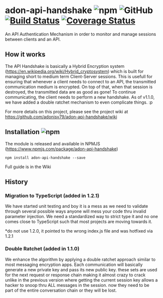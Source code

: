 # adon-api-handshake ![npm](https://img.shields.io/npm/v/adon-api-handshake.svg) ![GitHub](https://img.shields.io/github/license/adonisv79/adon-api-handshake.svg) [![Build Status](https://travis-ci.org/adonisv79/adon-api-handshake.svg?branch=master)](https://travis-ci.org/adonisv79/adon-api-handshake) [![Coverage Status](https://coveralls.io/repos/github/adonisv79/adon-api-handshake/badge.svg)](https://coveralls.io/github/adonisv79/adon-api-handshake)
An API Authentication Mechanism in order to monitor and manage sessions between clients and an API.

## How it works
The API Handshake is basically a Hybrid Encryption system (https://en.wikipedia.org/wiki/Hybrid_cryptosystem) which is built for managing short to medium term Client-Server sessions. This is usefull for ensuring that whenever a client needs to connect to an API, the transmitted communication medium is encrypted. On top of that, when that session is destroyed, the transmitted data are as good as gone! To continue communicating, the client needs to perform a new handshake. As of v1.1.0, we have added a double ratchet mechanism to even complicate things. :p

For more details on this project, please see the project wiki at https://github.com/adonisv79/adon-api-handshake/wiki

## Installation ![npm](https://img.shields.io/npm/v/adon-api-handshake.svg)
The module is released and available in NPMJS (https://www.npmjs.com/package/adon-api-handshake) 
```
npm install adon-api-handshake --save
```

Full guide is in the Wiki

## History
### Migration to TypeScript (added in 1.2.1)
We have started unit testing and boy it is a mess as we need to validate through several possible ways anyone will mess your code thru invalid parameter injection. We need a standardized way to strict type it and no one comes close to TypeScript such that most projects are moving towards it.

*do not use 1.2.0, it pointed to the wrong index.js file and was hotfixed via 1.2.1 

### Double Ratchet (added in 1.1.0)
We enhance the algorithm by applying a double ratchet approach similar to most messaging encryption apps. Each communication will basically generate a new private key and pass its new public key. these sets are used for the next request or response chain making it almost crazy to crack unlike in the previous version where getting the current session key allows a hacker to snoop thru ALL messages in the session. now they need to be part of the entire conversation chain or they will be lost.
